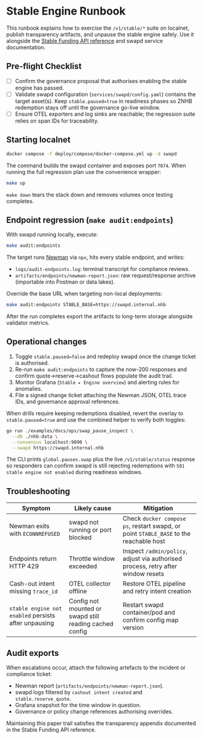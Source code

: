 # Stable Engine Runbook

This runbook explains how to exercise the `/v1/stable/*` suite on localnet, publish transparency artifacts, and unpause the stable engine safely. Use it alongside the [Stable Funding API reference](../swap/stable-api.md) and swapd service documentation.

## Pre-flight Checklist

- [ ] Confirm the governance proposal that authorises enabling the stable engine has passed.
- [ ] Validate swapd configuration (`services/swapd/config.yaml`) contains the target asset(s). Keep `stable.paused=true` in readiness phases so ZNHB redemption stays off until the governance go-live window.
- [ ] Ensure OTEL exporters and log sinks are reachable; the regression suite relies on span IDs for traceability.

## Starting localnet

```bash
docker compose -f deploy/compose/docker-compose.yml up -d swapd
```

The command builds the swapd container and exposes port `7074`. When running the full regression plan use the convenience wrapper:

```bash
make up
```

`make down` tears the stack down and removes volumes once testing completes.

## Endpoint regression (`make audit:endpoints`)

With swapd running locally, execute:

```bash
make audit:endpoints
```

The target runs [Newman](https://github.com/postmanlabs/newman) via `npx`, hits every stable endpoint, and writes:

- `logs/audit-endpoints.log`: terminal transcript for compliance reviews.
- `artifacts/endpoints/newman-report.json`: raw request/response archive (importable into Postman or data lakes).

Override the base URL when targeting non-local deployments:

```bash
make audit:endpoints STABLE_BASE=https://swapd.internal.nhb
```

After the run completes export the artifacts to long-term storage alongside validator metrics.

## Operational changes

1. Toggle `stable.paused=false` and redeploy swapd once the change ticket is authorised.
2. Re-run `make audit:endpoints` to capture the now-200 responses and confirm quote→reserve→cashout flows populate the audit trail.
3. Monitor Grafana (`Stable ▸ Engine overview`) and alerting rules for anomalies.
4. File a signed change ticket attaching the Newman JSON, OTEL trace IDs, and governance approval references.

When drills require keeping redemptions disabled, revert the overlay to `stable.paused=true` and use the combined helper to verify both toggles:

```bash
go run ./examples/docs/ops/swap_pause_inspect \
  --db ./nhb-data \
  --consensus localhost:9090 \
  --swapd https://swapd.internal.nhb
```

The CLI prints `global.pauses.swap` plus the live `/v1/stable/status` response so responders can confirm swapd is still rejecting redemptions with `501 stable engine not enabled` during readiness windows.

## Troubleshooting

| Symptom | Likely cause | Mitigation |
| ------- | ------------ | ---------- |
| Newman exits with `ECONNREFUSED` | swapd not running or port blocked | Check `docker compose ps`, restart swapd, or point `STABLE_BASE` to the reachable host |
| Endpoints return HTTP 429 | Throttle window exceeded | Inspect `/admin/policy`, adjust via authorised process, retry after window resets |
| Cash-out intent missing `trace_id` | OTEL collector offline | Restore OTEL pipeline and retry intent creation |
| `stable engine not enabled` persists after unpausing | Config not mounted or swapd still reading cached config | Restart swapd container/pod and confirm config map version |

## Audit exports

When escalations occur, attach the following artefacts to the incident or compliance ticket:

- Newman report (`artifacts/endpoints/newman-report.json`).
- swapd logs filtered by `cashout intent created` and `stable.reserve_quote`.
- Grafana snapshot for the time window in question.
- Governance or policy change references authorising overrides.

Maintaining this paper trail satisfies the transparency appendix documented in the Stable Funding API reference.
